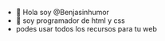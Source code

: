 - 👋 Hola soy @Benjasinhumor
- 👀 soy programador de html y css
- podes usar todos los recursos para tu web


<!---
Benjasinhumor/Benjasinhumor is a ✨ special ✨ repository because its `README.md` (this file) appears on your GitHub profile.
You can click the Preview link to take a look at your changes.
--->
